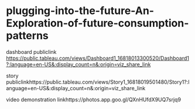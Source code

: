 # plugging-into-the-future-An-Exploration-of-future-consumption-patterns


dashboard publiclink https://public.tableau.com/views/Dashboard1_16818013300520/Dashboard1?:language=en-US&:display_count=n&:origin=viz_share_link


story publiclinkhttps://public.tableau.com/views/Story1_16818019501480/Story1?:language=en-US&:display_count=n&:origin=viz_share_link

video demonstration linkhttps://photos.app.goo.gl/QXnHUfdX9UQ7srjq9
